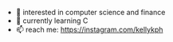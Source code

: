 - 👀 interested in computer science and finance
- 🌱 currently learning C
- 📫 reach me: https://instagram.com/kellykph

<!---
kellycious/kellycious is a ✨ special ✨ repository because its `README.md` (this file) appears on your GitHub profile.
You can click the Preview link to take a look at your changes.
--->
